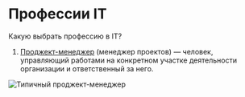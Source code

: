 # Профессии IT

Какую выбрать профессию в IT?

1. [Проджект-менеджер][id] (менеджер проектов) — человек, управляющий работами на конкретном участке деятельности организации и ответственный за него.

[id]: https://www.profguide.io/professions/manager_proekta.html

![Типичный проджект-менеджер](project.png)